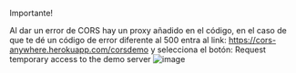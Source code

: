 Importante! 

Al dar un error de CORS hay un proxy añadido en el código, en el caso de que te dé un código de error diferente al 500 entra al link: https://cors-anywhere.herokuapp.com/corsdemo y selecciona el botón: Request temporary access to the demo server
![image](https://github.com/Lollyfluri/Propuesta_Challenge/assets/93118670/047c5d7c-de8e-4f87-92c5-c88ddd216866)
